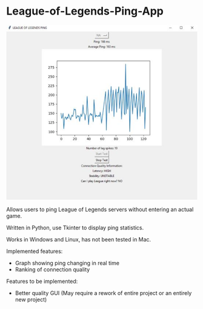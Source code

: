 # League-of-Legends-Ping-App

![Screenshot of Ping App](demo_images/ping_app_demo.PNG?raw=true "App Interface")

Allows users to ping League of Legends servers without entering an actual game.

Written in Python, use Tkinter to display ping statistics.

Works in Windows and Linux, has not been tested in Mac.

Implemented features:
 * Graph showing ping changing in real time
 * Ranking of connection quality

Features to be implemented:
 * Better quality GUI (May require a rework of entire project or an entirely new project)
